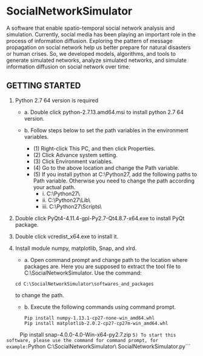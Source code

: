 # SocialNetworkSimulator
A software that enable spatio-temporal social network analysis and simulation.
Currently, social media has been playing an important role in the process of information diffusion. Exploring the pattern of message propagation on social network help us better prepare for natural disasters or human crises. So, we developed models, algorithms, and tools to generate simulated networks, analyze simulated networks, and simulate information diffusion on social network over time.

## GETTING STARTED
1) Python 2.7 64 version is required


     * a. Double click python-2.7.13.amd64.msi to install python 2.7 64 version.


     * b. Follow steps below to set the path variables in the environment variables.
          * (1) Right-click This PC, and then click Properties.
          * (2) Click Advance system setting.
          * (3) Click Environment variables.     
          * (4) Go to the above location and change the Path variable.
          * (5) If you install python at C:\Python27, add the following paths to Path variable. Otherwise you need to change the path according your actual path.
               * i. C:\Python27\
               * ii. C:\Python27\Lib\
               * iii. C:\Python27\Scripts\
     

2) Double click PyQt4-4.11.4-gpl-Py2.7-Qt4.8.7-x64.exe to install PyQt package.
3) Double click vcredist_x64.exe to install it.
4) Install module numpy, matplotlib, Snap, and xlrd.
     * a. Open command prompt and change path to the location where packages are. Here you are supposed to extract the tool file to C:\SocialNetworkSimulator. Use the command:
     ```
     cd C:\SocialNetworkSimulator\softwares_and_packages
     ``` 
     to change the path.
     * b. Execute the following commands using command prompt.
          ```
          Pip install numpy-1.13.1-cp27-none-win_amd64.whl
          Pip install matplotlib-2.0.2-cp27-cp27m-win_amd64.whl
          Pip install snap-4.0.0-4.0-Win-x64-py2.7.zip
          ```
5) To start this software, please use the command for command prompt, for example: ```Python C:\SocialNetworkSimulator\ SocialNetworkSimulator.py```
